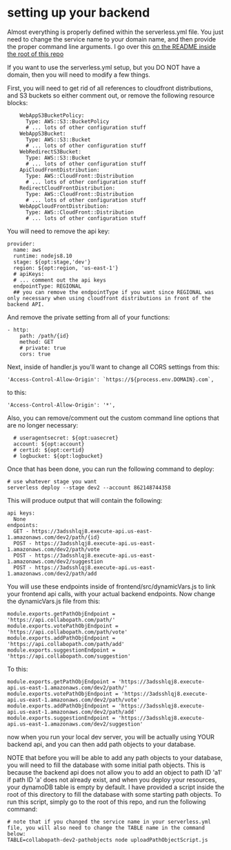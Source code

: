 # setting up your backend

Almost everything is properly defined within the serverless.yml file. You just need to change the service name to your domain name, and then provide the proper command line arguments. I go over this [on the README inside the root of this repo](../README.md)

If you want to use the serverless.yml setup, but you DO NOT have a domain, then you will need to modify a few things.

First, you will need to get rid of all references to cloudfront distributions, and S3 buckets so either comment out, or remove the following resource blocks:
```
    WebAppS3BucketPolicy:
      Type: AWS::S3::BucketPolicy
      # ... lots of other configuration stuff
    WebAppS3Bucket:
      Type: AWS::S3::Bucket
      # ... lots of other configuration stuff
    WebRedirectS3Bucket:
      Type: AWS::S3::Bucket
      # ... lots of other configuration stuff
    ApiCloudFrontDistribution:
      Type: AWS::CloudFront::Distribution
      # ... lots of other configuration stuff
    RedirectCloudFrontDistribution:
      Type: AWS::CloudFront::Distribution
      # ... lots of other configuration stuff
    WebAppCloudFrontDistribution:
      Type: AWS::CloudFront::Distribution
      # ... lots of other configuration stuff
```

You will need to remove the api key:
```
provider:
  name: aws
  runtime: nodejs8.10
  stage: ${opt:stage,'dev'}
  region: ${opt:region, 'us-east-1'}
  # apiKeys:
  # ... comment out the api keys
  endpointType: REGIONAL
  ## you can remove the endpointType if you want since REGIONAL was only necessary when using cloudfront distributions in front of the backend API.
```

And remove the private setting from all of your functions:
```
- http:
    path: /path/{id}
    method: GET
    # private: true
    cors: true
```

Next, inside of handler.js you'll want to change all CORS settings from this:
```
'Access-Control-Allow-Origin': `https://${process.env.DOMAIN}.com`,
```

to this:
```
'Access-Control-Allow-Origin': '*',
```

Also, you can remove/comment out the custom command line options that are no longer necessary:
```
  # useragentsecret: ${opt:uasecret}
  account: ${opt:account}
  # certid: ${opt:certid}
  # logbucket: ${opt:logbucket}
```

Once that has been done, you can run the following command to deploy:

```
# use whatever stage you want
serverless deploy --stage dev2 --account 862148744358
```

This will produce output that will contain the following:
```
api keys:
  None
endpoints:
  GET - https://3adsshlqj8.execute-api.us-east-1.amazonaws.com/dev2/path/{id}
  POST - https://3adsshlqj8.execute-api.us-east-1.amazonaws.com/dev2/path/vote
  POST - https://3adsshlqj8.execute-api.us-east-1.amazonaws.com/dev2/suggestion
  POST - https://3adsshlqj8.execute-api.us-east-1.amazonaws.com/dev2/path/add
```

You will use these endpoints inside of frontend/src/dynamicVars.js to link your frontend api calls, with your actual backend endpoints. Now change the dynamicVars.js file from this:
```
module.exports.getPathObjEndpoint = 'https://api.collabopath.com/path/'
module.exports.votePathObjEndpoint = 'https://api.collabopath.com/path/vote'
module.exports.addPathObjEndpoint = 'https://api.collabopath.com/path/add'
module.exports.suggestionEndpoint = 'https://api.collabopath.com/suggestion'
```

To this:
```
module.exports.getPathObjEndpoint = 'https://3adsshlqj8.execute-api.us-east-1.amazonaws.com/dev2/path/'
module.exports.votePathObjEndpoint = 'https://3adsshlqj8.execute-api.us-east-1.amazonaws.com/dev2/path/vote'
module.exports.addPathObjEndpoint = 'https://3adsshlqj8.execute-api.us-east-1.amazonaws.com/dev2/path/add'
module.exports.suggestionEndpoint = 'https://3adsshlqj8.execute-api.us-east-1.amazonaws.com/dev2/suggestion'
```

now when you run your local dev server, you will be actually using YOUR backend api, and you can then add path objects to your database.

NOTE that before you will be able to add any path objects to your database, you will need to fill the database with some initial path objects. This is because the backend api does not allow you to add an object to path ID 'a1' if path ID 'a' does not already exist, and when you deploy your resources, your dynamoDB table is empty by default. I have provided a script inside the root of this directory to fill the database with some starting path objects. To run this script, simply go to the root of this repo, and run the following command:
```
# note that if you changed the service name in your serverless.yml file, you will also need to change the TABLE name in the command below:
TABLE=collabopath-dev2-pathobjects node uploadPathObjectScript.js
```